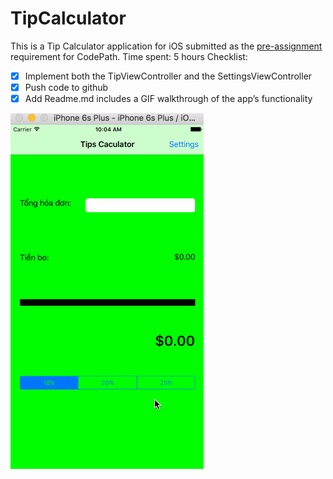 # TipCalculator
This is a Tip Calculator application for iOS submitted as the [pre-assignment](hhttp://courses.coderschool.vn/swift/prework) requirement for CodePath.
Time spent: 5 hours
Checklist:
* [x] Implement both the TipViewController and the SettingsViewController
* [x] Push code to github
* [x] Add Readme.md includes a GIF walkthrough of the app’s functionality

![Video Walkthrough](Record.gif)
